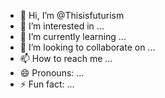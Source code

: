 - 👋 Hi, I’m @Thisisfuturism
- 👀 I’m interested in ...
- 🌱 I’m currently learning ...
- 💞️ I’m looking to collaborate on ...
- 📫 How to reach me ...
- 😄 Pronouns: ...
- ⚡ Fun fact: ...

<!---
Thisisfuturism/Thisisfuturism is a ✨ special ✨ repository because its `README.md` (this file) appears on your GitHub profile.
You can click the Preview link to take a look at your changes.
--->
